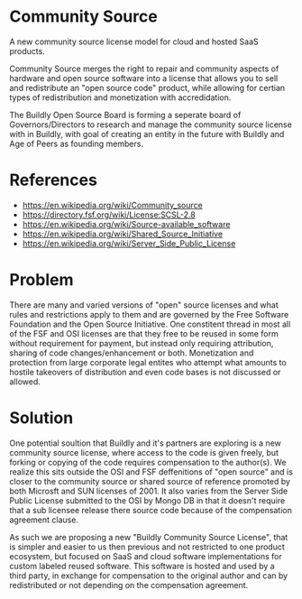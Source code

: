 # Community Source
A new community source license model for cloud and hosted SaaS products.  

Community Source merges the right to repair and community aspects of hardware and open source software into a license that allows you to sell and redistribute an "open source code" product, while allowing for certian types of redistribution and monetization with accredidation.  

The Buildly Open Source Board is forming a seperate board of Governors/Directors to research and manage the community source license with in Buildly, with goal of creating an entity in the future with Buildly and Age of Peers as founding members.

# References
 * https://en.wikipedia.org/wiki/Community_source
 * https://directory.fsf.org/wiki/License:SCSL-2.8
 * https://en.wikipedia.org/wiki/Source-available_software
 * https://en.wikipedia.org/wiki/Shared_Source_Initiative
 * https://en.wikipedia.org/wiki/Server_Side_Public_License

# Problem
There are many and varied versions of "open" source licenses and what rules and restrictions apply to them and are governed by the Free Software Foundation and the Open Source Initiative.  One constitent thread in most all of the FSF and OSI licenses are that they free to be reused in some form without requirement for payment, but instead only requiring attribution, sharing of code changes/enhancement or both.  Monetization and protection from large corporate legal entites who attempt what amounts to hostile takeovers of distribution and even code bases is not discussed or allowed.


# Solution
One potential soultion that Buildly and it's partners are exploring is a new community source license, where access to the code is given freely, but forking or copying of the code requires compensation to the author(s).  We realize this sits outside the OSI and FSF deffenitions of "open source" and is closer to the community source or shared source of reference promoted by both Microsft and SUN licenses of 2001.  It also varies from the Server Side Public License submitted to the OSI by Mongo DB in that it doesn't require that a sub licensee release there source code because of the compensation agreement clause. 

As such we are proposing a new "Buildly Community Source License", that is simpler and easier to us then previous and not restricted to one product ecosystem, but focused on SaaS and cloud software implementations for custom labeled reused software.  This software is hosted and used by a third party, in exchange for compensation to the original author and can by redistributed or not depending on the compensation agreement.
